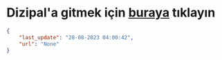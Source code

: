 # Dizipal'a gitmek için [buraya](None) tıklayın
    
```json
{
    "last_update": "28-08-2023 04:00:42",
    "url": "None"
}
```